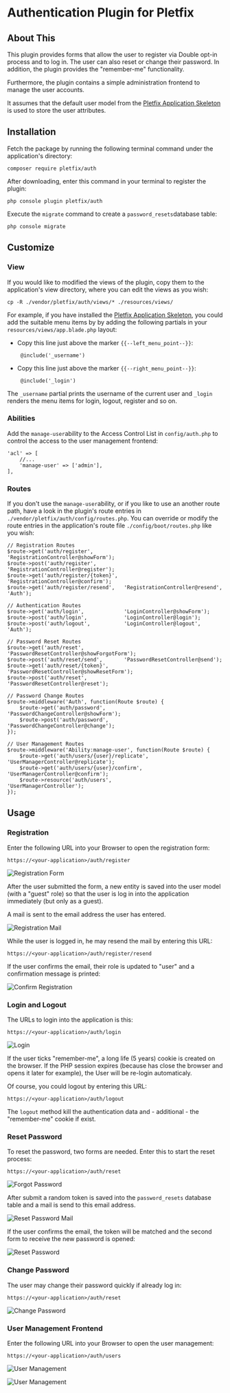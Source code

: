 # Authentication Plugin for Pletfix

## About This

This plugin provides forms that allow the user to register via Double opt-in process and to log in. The user can also
reset or change their password. In addition, the plugin provides the "remember-me" functionality. 

Furthermore, the plugin contains a simple administration frontend to manage the user accounts.

It assumes that the default user model from the [Pletfix Application Skeleton](https://github.com/pletfix/app) is used 
to store the user attributes.

## Installation 

Fetch the package by running the following terminal command under the application's directory:

    composer require pletfix/auth

After downloading, enter this command in your terminal to register the plugin:

    php console plugin pletfix/auth 
    
Execute the `migrate` command to create a `password_resets`database table:
 
    php console migrate
        
## Customize
    
### View    

If you would like to modified the views of the plugin, copy them to the application's view directory, where you can edit 
the views as you wish:
     
    cp -R ./vendor/pletfix/auth/views/* ./resources/views/
 
For example, if you have installed the [Pletfix Application Skeleton](https://github.com/pletfix/app), you could add the 
suitable menu items by by adding the following partials in your `resources/views/app.blade.php` layout:
 
- Copy this line just above the marker `{{--left_menu_point--}}`: 
    
       @include('_username')
    
- Copy this line just above the marker `{{--right_menu_point--}}`: 
    
       @include('_login')
    
The `_username` partial prints the username of the current user and `_login` renders the menu items for login, logout, 
register and so on.

### Abilities
 
Add the `manage-user`ability to the Access Control List in `config/auth.php` to control the access to the 
user management frontend: 
    
    'acl' => [
        //...        
        'manage-user' => ['admin'],
    ],

### Routes
   
If you don't use the `manage-user`ability, or if you like to use an another route path, have a look in the plugin's 
route entries in `./vendor/pletfix/auth/config/routes.php`. 
You can override or modify the route entries in the application's route file `./config/boot/routes.php` like you wish:

    // Registration Routes
    $route->get('auth/register',          'RegistrationController@showForm');
    $route->post('auth/register',         'RegistrationController@register');
    $route->get('auth/register/{token}',  'RegistrationController@confirm');
    $route->get('auth/register/resend',   'RegistrationController@resend', 'Auth');
    
    // Authentication Routes
    $route->get('auth/login',             'LoginController@showForm');
    $route->post('auth/login',            'LoginController@login');
    $route->post('auth/logout',           'LoginController@logout', 'Auth');
    
    // Password Reset Routes
    $route->get('auth/reset',             'PasswordResetController@showForgotForm');
    $route->post('auth/reset/send',       'PasswordResetController@send');
    $route->get('auth/reset/{token}',     'PasswordResetController@showResetForm');
    $route->post('auth/reset',            'PasswordResetController@reset');
    
    // Password Change Routes
    $route->middleware('Auth', function(Route $route) {
        $route->get('auth/password',      'PasswordChangeController@showForm');
        $route->post('auth/password',     'PasswordChangeController@change');
    });
    
    // User Management Routes
    $route->middleware('Ability:manage-user', function(Route $route) {
        $route->get('auth/users/{user}/replicate', 'UserManagerController@replicate');
        $route->get('auth/users/{user}/confirm',   'UserManagerController@confirm');
        $route->resource('auth/users',             'UserManagerController');
    });
    
## Usage

### Registration

Enter the following URL into your Browser to open the registration form:

    https://<your-application>/auth/register

![Registration Form](https://raw.githubusercontent.com/pletfix/auth/master/docs/screenshot1.png)

After the user submitted the form, a new entity is saved into the user model (with a "guest" role) so that the user is 
log in into the application immediately (but only as a guest). 

A mail is sent to the email address the user has entered.  

![Registration Mail](https://raw.githubusercontent.com/pletfix/auth/master/docs/screenshot2.png)

While the user is logged in, he may resend the mail by entering this URL:

    https://<your-application>/auth/register/resend

If the user confirms the email, their role is updated to "user" and a confirmation message is printed: 
 
![Confirm Registration](https://raw.githubusercontent.com/pletfix/auth/master/docs/screenshot3.png)
 
### Login and Logout

The URLs to login into the application is this: 

    https://<your-application>/auth/login
    
![Login](https://raw.githubusercontent.com/pletfix/auth/master/docs/screenshot4.png)    

If the user ticks "remember-me", a long life (5 years) cookie is created on the browser. If the PHP session expires 
(because has close the browser and opens it later for example), the User will be re-login automaticaly.
 
Of course, you could logout by entering this URL:

    https://<your-application>/auth/logout

The `logout` method kill the authentication data and - additional - the "remember-me" cookie if exist.

### Reset Password

To reset the password, two forms are needed. Enter this to start the reset process:

    https://<your-application>/auth/reset

![Forgot Password](https://raw.githubusercontent.com/pletfix/auth/master/docs/screenshot5.png)    

After submit a random token is saved into the `password_resets` database table and a mail is send to this email address.

![Reset Password Mail](https://raw.githubusercontent.com/pletfix/auth/master/docs/screenshot6.png)   

If the user confirms the email, the token will be matched and the second form to receive the new password is opened:

![Reset Password](https://raw.githubusercontent.com/pletfix/auth/master/docs/screenshot7.png)   

### Change Password

The user may change their password quickly if already log in: 

    https://<your-application>/auth/reset

![Change Password](https://raw.githubusercontent.com/pletfix/auth/master/docs/screenshot8.png)   

### User Management Frontend

Enter the following URL into your Browser to open the user management:

    https://<your-application>/auth/users

![User Management](https://raw.githubusercontent.com/pletfix/auth/master/docs/screenshot9.png)

![User Management](https://raw.githubusercontent.com/pletfix/auth/master/docs/screenshot10.png)
